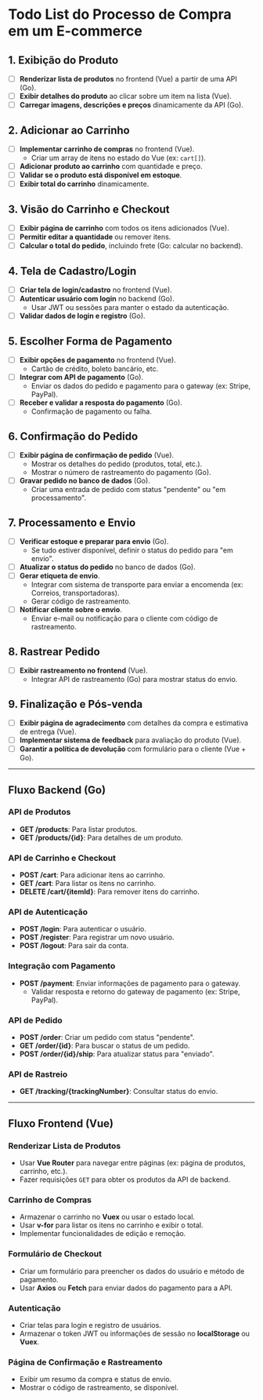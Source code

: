 # Todo List do Processo de Compra em um E-commerce

## 1. Exibição do Produto
- [ ] **Renderizar lista de produtos** no frontend (Vue) a partir de uma API (Go).
- [ ] **Exibir detalhes do produto** ao clicar sobre um item na lista (Vue).
- [ ] **Carregar imagens, descrições e preços** dinamicamente da API (Go).

## 2. Adicionar ao Carrinho
- [ ] **Implementar carrinho de compras** no frontend (Vue).
  - Criar um array de itens no estado do Vue (ex: `cart[]`).
- [ ] **Adicionar produto ao carrinho** com quantidade e preço.
- [ ] **Validar se o produto está disponível em estoque**.
- [ ] **Exibir total do carrinho** dinamicamente.

## 3. Visão do Carrinho e Checkout
- [ ] **Exibir página de carrinho** com todos os itens adicionados (Vue).
- [ ] **Permitir editar a quantidade** ou remover itens.
- [ ] **Calcular o total do pedido**, incluindo frete (Go: calcular no backend).

## 4. Tela de Cadastro/Login
- [ ] **Criar tela de login/cadastro** no frontend (Vue).
- [ ] **Autenticar usuário com login** no backend (Go).
  - Usar JWT ou sessões para manter o estado da autenticação.
- [ ] **Validar dados de login e registro** (Go).

## 5. Escolher Forma de Pagamento
- [ ] **Exibir opções de pagamento** no frontend (Vue).
  - Cartão de crédito, boleto bancário, etc.
- [ ] **Integrar com API de pagamento** (Go).
  - Enviar os dados do pedido e pagamento para o gateway (ex: Stripe, PayPal).
- [ ] **Receber e validar a resposta do pagamento** (Go).
  - Confirmação de pagamento ou falha.

## 6. Confirmação do Pedido
- [ ] **Exibir página de confirmação de pedido** (Vue).
  - Mostrar os detalhes do pedido (produtos, total, etc.).
  - Mostrar o número de rastreamento do pagamento (Go).
- [ ] **Gravar pedido no banco de dados** (Go).
  - Criar uma entrada de pedido com status "pendente" ou "em processamento".

## 7. Processamento e Envio
- [ ] **Verificar estoque e preparar para envio** (Go).
  - Se tudo estiver disponível, definir o status do pedido para "em envio".
- [ ] **Atualizar o status do pedido** no banco de dados (Go).
- [ ] **Gerar etiqueta de envio**.
  - Integrar com sistema de transporte para enviar a encomenda (ex: Correios, transportadoras).
  - Gerar código de rastreamento.
- [ ] **Notificar cliente sobre o envio**.
  - Enviar e-mail ou notificação para o cliente com código de rastreamento.

## 8. Rastrear Pedido
- [ ] **Exibir rastreamento no frontend** (Vue).
  - Integrar API de rastreamento (Go) para mostrar status do envio.

## 9. Finalização e Pós-venda
- [ ] **Exibir página de agradecimento** com detalhes da compra e estimativa de entrega (Vue).
- [ ] **Implementar sistema de feedback** para avaliação do produto (Vue).
- [ ] **Garantir a política de devolução** com formulário para o cliente (Vue + Go).

---

## Fluxo Backend (Go)

### API de Produtos
- **GET /products**: Para listar produtos.
- **GET /products/{id}**: Para detalhes de um produto.

### API de Carrinho e Checkout
- **POST /cart**: Para adicionar itens ao carrinho.
- **GET /cart**: Para listar os itens no carrinho.
- **DELETE /cart/{itemId}**: Para remover itens do carrinho.

### API de Autenticação
- **POST /login**: Para autenticar o usuário.
- **POST /register**: Para registrar um novo usuário.
- **POST /logout**: Para sair da conta.

### Integração com Pagamento
- **POST /payment**: Enviar informações de pagamento para o gateway.
  - Validar resposta e retorno do gateway de pagamento (ex: Stripe, PayPal).

### API de Pedido
- **POST /order**: Criar um pedido com status "pendente".
- **GET /order/{id}**: Para buscar o status de um pedido.
- **POST /order/{id}/ship**: Para atualizar status para "enviado".

### API de Rastreio
- **GET /tracking/{trackingNumber}**: Consultar status do envio.

---

## Fluxo Frontend (Vue)

### Renderizar Lista de Produtos
- Usar **Vue Router** para navegar entre páginas (ex: página de produtos, carrinho, etc.).
- Fazer requisições `GET` para obter os produtos da API de backend.

### Carrinho de Compras
- Armazenar o carrinho no **Vuex** ou usar o estado local.
- Usar **v-for** para listar os itens no carrinho e exibir o total.
- Implementar funcionalidades de edição e remoção.

### Formulário de Checkout
- Criar um formulário para preencher os dados do usuário e método de pagamento.
- Usar **Axios** ou **Fetch** para enviar dados do pagamento para a API.

### Autenticação
- Criar telas para login e registro de usuários.
- Armazenar o token JWT ou informações de sessão no **localStorage** ou **Vuex**.

### Página de Confirmação e Rastreamento
- Exibir um resumo da compra e status de envio.
- Mostrar o código de rastreamento, se disponível.
